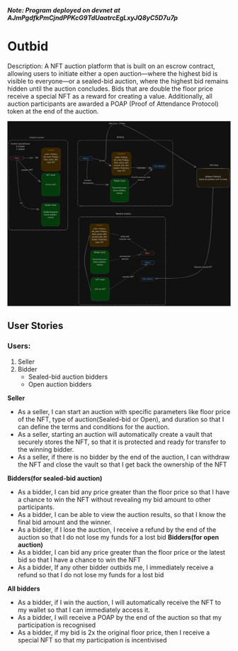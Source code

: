 **_Note: Program deployed on devnet at AJmPgdfkPmCjndPPKcG9TdUaatrcEgLxyJQ8yC5D7u7p_**
# Outbid
Description: A NFT auction platform that is built on an escrow contract, allowing users to initiate either a open auction—where the highest bid is visible to everyone—or a sealed-bid auction, where the highest bid remains hidden until the auction concludes. Bids that are double the floor price receive a special NFT as a reward for creating a value. Additionally, all auction participants are awarded a POAP (Proof of Attendance Protocol) token at the end of the auction.

![](./architecture-diagram-nft-auction.png)
## User Stories

### Users: 
1.  Seller
2.  Bidder
    - Sealed-bid auction bidders
    - Open auction bidders

**Seller**
- As a seller, I can start an auction with specific parameters like floor price of the NFT, type of auction(Sealed-bid or Open), and duration so that I can define the terms and conditions for the auction.
- As a seller, starting an auction will automatically create a vault that securely stores the NFT, so that it is protected and ready for transfer to the winning bidder.
- As a seller, if there is no bidder by the end of the auction, I can withdraw the NFT and close the vault so that I get back the ownership of the NFT

**Bidders(for sealed-bid auction)**
- As a bidder, I can bid any price greater than the floor price so that I have a chance to win the NFT without revealing my bid amount to other participants.
- As a bidder, I can be able to view the auction results, so that I know the final bid amount and the winner.
- As a bidder, if I lose the auction, I receive a refund by the end of the auction so that I do not lose my funds for a lost bid
**Bidders(for open auction)**
- As a bidder, I can bid any price greater than the floor price or the latest bid so that I have a chance to win the NFT 
- As a bidder, If any other bidder outbids me, I immediately receive a refund so that I do not lose my funds for a lost bid

**All bidders**
- As a bidder, if I win the auction, I will automatically receive the NFT to my wallet so that I can immediately access it.
- As a bidder, I will receive a POAP by the end of the auction so that my participation is recognised
- As a bidder, if my bid is 2x the original floor price, then I receive a special NFT so that my participation is incentivised